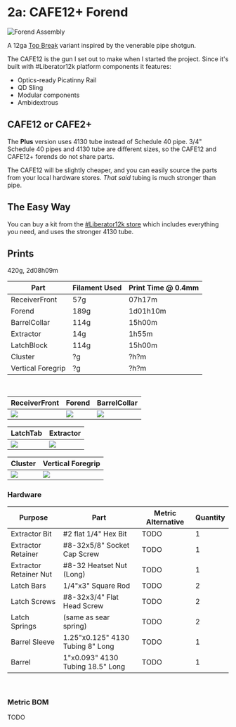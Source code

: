 # 2a: CAFE12+ Forend
![Forend Assembly](Preview_htmldoc.jpg)

A 12ga [Top Break](TopBreak.md) variant inspired by the venerable pipe shotgun.

The CAFE12 is the gun I set out to make when I started the project.
Since it's built with \#Liberator12k platform components it features:

* Optics-ready Picatinny Rail
* QD Sling
* Modular components
* Ambidextrous

## CAFE12 or CAFE2+
The **Plus** version uses 4130 tube instead of Schedule 40 pipe.
3/4" Schedule 40 pipes and 4130 tube are different sizes, so the
CAFE12 and CAFE12+ forends do not share parts.

The CAFE12 will be slightly cheaper, and you can easily source the parts from
your local hardware stores. *That said* tubing is much stronger than pipe.

## The Easy Way
You can buy a kit from the [\#Liberator12k store](https://liberator12k.com/store/)
which includes everything you need, and uses the stronger 4130 tube.

## Prints
420g, 2d08h09m

| Part              | Filament Used | Print Time @ 0.4mm |
|-------------------|---------------|--------------------|
| ReceiverFront     | 57g           |   07h17m           |
| Forend            | 189g          | 1d01h10m           |
| BarrelCollar      | 114g          |   15h00m           |
| Extractor         | 14g           |    1h55m           |
| LatchBlock        | 114g          |   15h00m           |
| Cluster           | ?g            |   ?h?m             |
| Vertical Foregrip | ?g            |   ?h?m             |
<br/>

|ReceiverFront|Forend|BarrelCollar|
|-|-|-|
|![](ReceiverFront_thumb.jpg)|![](Forend_thumb.jpg)|![](BarrelCollar_thumb.jpg)|

|LatchTab|Extractor|
|-|-|
|![](LatchTab_thumb.jpg)|![](Extractor_thumb.jpg)|

|Cluster|Vertical Foregrip|
|-|-|
|![](Cluster_thumb.jpg)|![](VerticalForegrip_thumb.jpg)|

### Hardware
| Purpose                | Part                             | Metric Alternative | Quantity |
|------------------------|----------------------------------|--------------------|----------|
| Extractor Bit          | #2 flat 1/4" Hex Bit             | TODO               | 1        |
| Extractor Retainer     | #8-32x5/8" Socket Cap Screw      | TODO               | 1        |
| Extractor Retainer Nut | #8-32 Heatset Nut (Long)         | TODO               | 1        |
| Latch Bars             | 1/4"x3" Square Rod               | TODO               | 2        |
| Latch Screws           | #8-32x3/4" Flat Head Screw       | TODO               | 2        |
| Latch Springs          | (same as sear spring)            | TODO               | 2        |
| Barrel Sleeve          | 1.25"x0.125" 4130 Tubing 8" Long | TODO               | 1        |
| Barrel                 | 1"x0.093" 4130 Tubing 18.5" Long | TODO               | 1        |
<br/>

### Metric BOM
TODO
